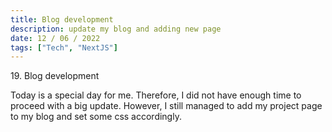 ```yaml
---
title: Blog development
description: update my blog and adding new page
date: 12 / 06 / 2022
tags: ["Tech", "NextJS"]
---
```


<p>19. Blog development</p>


<p> Today is a special day for me. Therefore, I did not have enough time to proceed with a big update. However, I still managed to add my project page to my blog and set some css accordingly.
</p>
